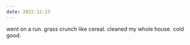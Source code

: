 ```yaml
---
date: 2022-12-23
---
```


went on a run. grass crunch like cereal. cleaned my whole house. cold good.
